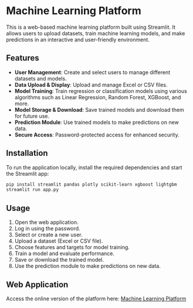 # Machine Learning Platform

This is a web-based machine learning platform built using Streamlit. It allows users to upload datasets, train machine learning models, and make predictions in an interactive and user-friendly environment.

## Features
- **User Management**: Create and select users to manage different datasets and models.
- **Data Upload & Display**: Upload and manage Excel or CSV files.
- **Model Training**: Train regression or classification models using various algorithms such as Linear Regression, Random Forest, XGBoost, and more.
- **Model Storage & Download**: Save trained models and download them for future use.
- **Prediction Module**: Use trained models to make predictions on new data.
- **Secure Access**: Password-protected access for enhanced security.

## Installation
To run the application locally, install the required dependencies and start the Streamlit app:

```sh
pip install streamlit pandas plotly scikit-learn xgboost lightgbm
streamlit run app.py
```

## Usage
1. Open the web application.
2. Log in using the password.
3. Select or create a new user.
4. Upload a dataset (Excel or CSV file).
5. Choose features and targets for model training.
6. Train a model and evaluate performance.
7. Save or download the trained model.
8. Use the prediction module to make predictions on new data.

## Web Application
Access the online version of the platform here: [Machine Learning Platform](https://mlwebapp-gispdntd.streamlit.app/)
